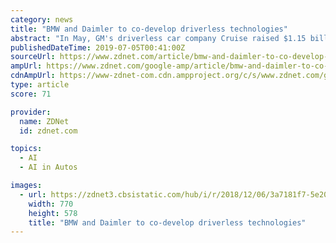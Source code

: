 ```yaml
---
category: news
title: "BMW and Daimler to co-develop driverless technologies"
abstract: "In May, GM's driverless car company Cruise raised $1.15 billion ... Mercedes Benz, a brand under Daimler, partnered up with Nvidia in February for it to build out artificial intelligence architecture for its cars. Tmall Genie, the voice assistant ..."
publishedDateTime: 2019-07-05T00:41:00Z
sourceUrl: https://www.zdnet.com/article/bmw-and-daimler-to-co-develop-driverless-technologies/
ampUrl: https://www.zdnet.com/google-amp/article/bmw-and-daimler-to-co-develop-driverless-technologies/
cdnAmpUrl: https://www-zdnet-com.cdn.ampproject.org/c/s/www.zdnet.com/google-amp/article/bmw-and-daimler-to-co-develop-driverless-technologies/
type: article
score: 71

provider:
  name: ZDNet
  id: zdnet.com

topics:
  - AI
  - AI in Autos

images:
  - url: https://zdnet3.cbsistatic.com/hub/i/r/2018/12/06/3a7181f7-5e20-4c5b-b3c1-d53269777c1d/thumbnail/770x578/6a370ab7a4cec23ab036f060aff3e3bb/5-volkswagen-hp-3-d-printing-3.jpg
    width: 770
    height: 578
    title: "BMW and Daimler to co-develop driverless technologies"
---
```

